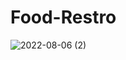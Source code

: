 # Food-Restro
![2022-08-06 (2)](https://user-images.githubusercontent.com/88966190/183259379-f2906f7a-c2fd-416c-ac1d-4b80b14276aa.png)
